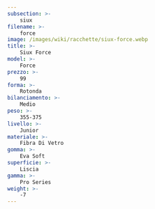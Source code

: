 ```yaml
---
subsection: >-
    siux
filename: >-
    force
image: /images/wiki/racchette/siux-force.webp
title: >-
    Siux Force
model: >-
    Force
prezzo: >-
    99
forma: >-
    Rotonda
bilanciamento: >-
    Medio
peso: >-
    355-375
livello: >-
    Junior
materiale: >-
    Fibra Di Vetro
gomma: >-
    Eva Soft
superficie: >-
    Liscia
gamma: >-
    Pro Series
weight: >-
    -7
---
```

